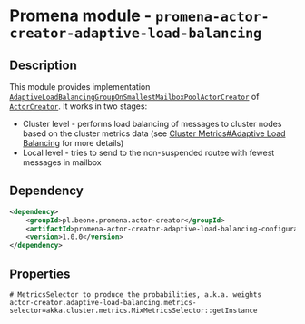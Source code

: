 # Promena module - `promena-actor-creator-adaptive-load-balancing`

## Description
This module provides implementation [`AdaptiveLoadBalancingGroupOnSmallestMailboxPoolActorCreator`](./external-akka/src/main/kotlin/pl/beone/promena/actorcreator/adaptiveloadbalancing/configuration/external/akka/actor/config/AdaptiveLoadBalancingGroupOnSmallestMailboxPoolActorCreator.kt) of [`ActorCreator`](./../../../base/promena-core/application-model/application-model/src/main/kotlin/pl/beone/promena/core/applicationmodel/transformation/PerformedTransformationDescriptor.kt). It works in two stages:
* Cluster level - performs load balancing of messages to cluster nodes based on the cluster metrics data (see [Cluster Metrics#Adaptive Load Balancing](https://doc.akka.io/docs/akka/2.5.26/cluster-metrics.html#adaptive-load-balancing) for more details)
* Local level - tries to send to the non-suspended routee with fewest messages in mailbox

## Dependency
```xml
<dependency>
    <groupId>pl.beone.promena.actor-creator</groupId>
    <artifactId>promena-actor-creator-adaptive-load-balancing-configuration</artifactId>
    <version>1.0.0</version>
</dependency>
```

## Properties
```properties
# MetricsSelector to produce the probabilities, a.k.a. weights
actor-creator.adaptive-load-balancing.metrics-selector=akka.cluster.metrics.MixMetricsSelector::getInstance
```